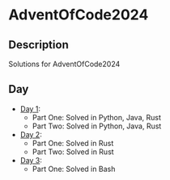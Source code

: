 # AdventOfCode2024

## Description

Solutions for AdventOfCode2024

## Day

- [Day 1](https://adventofcode.com/2024/day/1):
    - Part One: Solved in Python, Java, Rust
    - Part Two: Solved in Python, Java, Rust
- [Day 2](https://adventofcode.com/2024/day/2):
    - Part One: Solved in Rust
    - Part Two: Solved in Rust
- [Day 3](https://adventofcode.com/2024/day/3):
    - Part One: Solved in Bash
